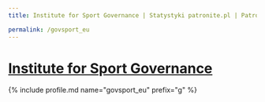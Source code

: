 ```yaml
---
title: Institute for Sport Governance | Statystyki patronite.pl | Patromierz

permalink: /govsport_eu
---
```


# [Institute for Sport Governance](https://patronite.pl/govsport_eu)

{% include profile.md name="govsport_eu" prefix="g" %}
